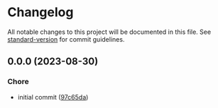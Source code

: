 # Changelog

All notable changes to this project will be documented in this file. See [standard-version](https://github.com/conventional-changelog/standard-version) for commit guidelines.

## 0.0.0 (2023-08-30)


### Chore

* initial commit ([97c65da](https://github.com/cbl980226/curd/commit/97c65da4aa64e69c900541ac4f187b98eba39015))
